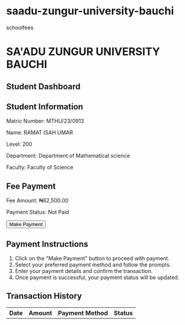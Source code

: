 # saadu-zungur-university-bauchi
schoolfees
<!DOCTYPE html>
<html lang="en">
<head>
<meta charset="UTF-8">
<meta name="viewport" content="width=device-width, initial-scale=1.0">
<title>Student Dashboard</title>
<link rel="stylesheet" href="style.css">
</head>
<body>
<div class="dashboard">
  <h1>SA'ADU ZUNGUR UNIVERSITY BAUCHI</h1>
  <h2>Student Dashboard</h2>
<div class="student-info">
<h2>Student Information</h2>
<p>Matric Number: <span id="matric-number">MTHU/23/0913</span></p>
<p>Name: <span id="student-name">RAMAT ISAH UMAR</span></p>
<p>Level: <span id="student-level">200</span></p>
<p>Department: <span id="student-department">Department of Mathematical science</span></p>
<p>Faculty: <span id="student-faculty">Faculty of Science</span></p>
</div>
<div class="fee-payment">
<h2>Fee Payment</h2>
<p>Fee Amount: <span id="fee-amount">₦62,500.00</span></p>
<p>Payment Status: <span id="payment-status">Not Paid</span></p>
<button id="make-payment-btn">Make Payment</button>
</div>
<div class="payment-instructions">
<h2>Payment Instructions</h2>
<ol>
<li>Click on the "Make Payment" button to proceed with payment.</li>
<li>Select your preferred payment method and follow the prompts.</li>
<li>Enter your payment details and confirm the transaction.</li>
<li>Once payment is successful, your payment status will be updated.</li>
</ol>
</div>
<div class="transaction-history">
<h2>Transaction History</h2>
<table>
<tr>
<th>Date</th>
<th>Amount</th>
<th>Payment Method</th>
<th>Status</th>
</tr>
<!-- Transaction history will be displayed here -->
</table>
</div>
</div>

```<script src="script.js"></script>
```
</body>
</html>
